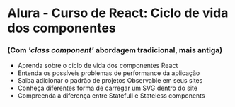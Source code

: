 # Alura - Curso de React: Ciclo de vida dos componentes 

### (Com ***'class component'*** abordagem tradicional, mais antiga)

* Aprenda sobre o ciclo de vida dos componentes React
* Entenda os possíveis problemas de performance da aplicação
* Saiba adicionar o padrão de projetos Observable em seus sites
* Conheça diferentes forma de carregar um SVG dentro do site
* Compreenda a diferença entre Statefull e Stateless components

